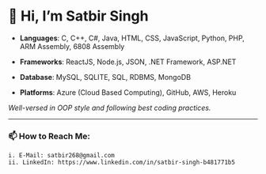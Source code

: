 # 👋 Hi, I’m Satbir Singh

- **Languages**:  C, C++, C#, Java, HTML, CSS, JavaScript, Python, PHP, ARM Assembly, 6808 Assembly

- **Frameworks**: ReactJS, Node.js, JSON, .NET Framework, ASP.NET

- **Database**: MySQL, SQLITE, SQL, RDBMS, MongoDB

- **Platforms**: Azure (Cloud Based Computing), GitHub, AWS, Heroku

*Well-versed in OOP style and following best coding practices.*

---

### 📫 How to Reach Me:

    i. E-Mail: satbir268@gmail.com
    ii. LinkedIn: https://www.linkedin.com/in/satbir-singh-b481771b5
